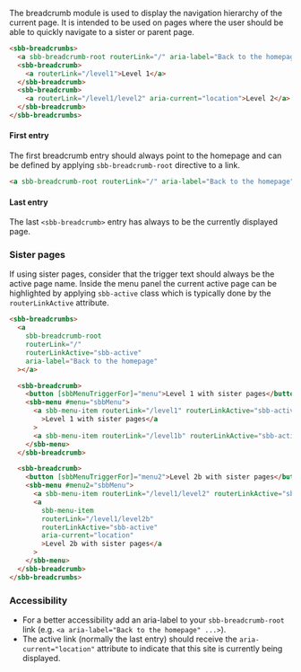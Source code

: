 The breadcrumb module is used to display the navigation hierarchy of the current page.
It is intended to be used on pages where the user should be able to quickly navigate to a sister or parent page.

```html
<sbb-breadcrumbs>
  <a sbb-breadcrumb-root routerLink="/" aria-label="Back to the homepage"></a>
  <sbb-breadcrumb>
    <a routerLink="/level1">Level 1</a>
  </sbb-breadcrumb>
  <sbb-breadcrumb>
    <a routerLink="/level1/level2" aria-current="location">Level 2</a>
  </sbb-breadcrumb>
</sbb-breadcrumbs>
```

#### First entry

The first breadcrumb entry should always point to the homepage and can be defined
by applying `sbb-breadcrumb-root` directive to a link.

```html
<a sbb-breadcrumb-root routerLink="/" aria-label="Back to the homepage"></a>
```

#### Last entry

The last `<sbb-breadcrumb>` entry has always to be the currently displayed page.

### Sister pages

If using sister pages, consider that the trigger text should always be the active page name.
Inside the menu panel the current active page can be highlighted by applying `sbb-active` class
which is typically done by the `routerLinkActive` attribute.

```html
<sbb-breadcrumbs>
  <a
    sbb-breadcrumb-root
    routerLink="/"
    routerLinkActive="sbb-active"
    aria-label="Back to the homepage"
  ></a>

  <sbb-breadcrumb>
    <button [sbbMenuTriggerFor]="menu">Level 1 with sister pages</button>
    <sbb-menu #menu="sbbMenu">
      <a sbb-menu-item routerLink="/level1" routerLinkActive="sbb-active"
        >Level 1 with sister pages</a
      >
      <a sbb-menu-item routerLink="/level1b" routerLinkActive="sbb-active">Level 1b</a>
    </sbb-menu>
  </sbb-breadcrumb>

  <sbb-breadcrumb>
    <button [sbbMenuTriggerFor]="menu2">Level 2b with sister pages</button>
    <sbb-menu #menu2="sbbMenu">
      <a sbb-menu-item routerLink="/level1/level2" routerLinkActive="sbb-active">Level 2</a>
      <a
        sbb-menu-item
        routerLink="/level1/level2b"
        routerLinkActive="sbb-active"
        aria-current="location"
        >Level 2b with sister pages</a
      >
    </sbb-menu>
  </sbb-breadcrumb>
</sbb-breadcrumbs>
```

### Accessibility

- For a better accessibility add an aria-label to your `sbb-breadcrumb-root` link
  (e.g. `<a aria-label="Back to the homepage" ...>`).
- The active link (normally the last entry) should receive the `aria-current="location"`
  attribute to indicate that this site is currently being displayed.
